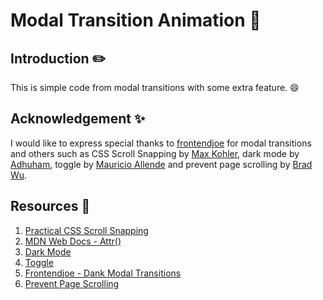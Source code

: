 # Modal Transition Animation :tada:

## Introduction :pencil2:

This is simple code from modal transitions with some extra feature. :smile:

## Acknowledgement :sparkles:

I would like to express special thanks to [frontendjoe](https://www.instagram.com/frontendjoe/?hl=en) for modal transitions and others such as CSS Scroll Snapping by [Max Kohler](https://css-tricks.com/author/maxkoehler/), dark mode by [Adhuham](https://css-tricks.com/author/mohamedadhuham/), toggle by [Mauricio Allende](https://codepen.io/mallendeo) and prevent page scrolling by [Brad Wu](https://css-tricks.com/author/bradwu/).

## Resources :book:

1. [Practical CSS Scroll Snapping](https://css-tricks.com/practical-css-scroll-snapping/)
2. [MDN Web Docs - Attr()](<https://developer.mozilla.org/en-US/docs/Web/CSS/attr()>)
3. [Dark Mode](https://css-tricks.com/a-complete-guide-to-dark-mode-on-the-web/)
4. [Toggle](https://codepen.io/mallendeo/pen/eLIiG)
5. [Frontendjoe - Dank Modal Transitions](https://www.instagram.com/p/CUfpH5Pg64C/)
6. [Prevent Page Scrolling](https://css-tricks.com/prevent-page-scrolling-when-a-modal-is-open/)
